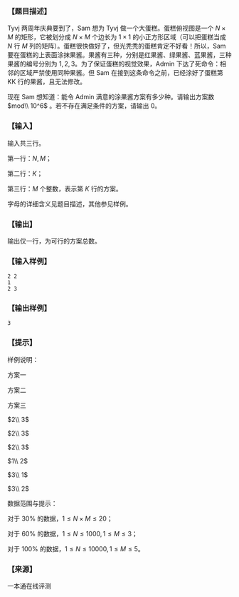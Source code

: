 ### 【题目描述】

Tyvj 两周年庆典要到了，Sam 想为 Tyvj 做一个大蛋糕。蛋糕俯视图是一个 $N×M$ 的矩形，它被划分成 $N×M$ 个边长为 $1×1$ 的小正方形区域（可以把蛋糕当成 $N$ 行 $M$ 列的矩阵）。蛋糕很快做好了，但光秃秃的蛋糕肯定不好看！所以，Sam 要在蛋糕的上表面涂抹果酱。果酱有三种，分别是红果酱、绿果酱、蓝果酱，三种果酱的编号分别为 $1,2,3$。为了保证蛋糕的视觉效果，Admin 下达了死命令：相邻的区域严禁使用同种果酱。但 Sam 在接到这条命令之前，已经涂好了蛋糕第 KK 行的果酱，且无法修改。

现在 Sam 想知道：能令 Admin 满意的涂果酱方案有多少种。请输出方案数 $mod\\ 10^6$ 。若不存在满足条件的方案，请输出 $0$。

### 【输入】

输入共三行。

第一行：$N, M$；

第二行：$K$；

第三行：$M$ 个整数，表示第 $K$ 行的方案。

字母的详细含义见题目描述，其他参见样例。

### 【输出】

输出仅一行，为可行的方案总数。

### 【输入样例】

```
2 2 
1 
2 3
```

### 【输出样例】

```
3
```

### 【提示】

样例说明：

方案一

方案二

方案三

$2\\ 3$

$2\\ 3$

$2\\ 3$

$1\\ 2$

$3\\ 1$

$3\\ 2$

数据范围与提示：

对于 30% 的数据，$1≤N×M≤20$；

对于 60% 的数据，$1≤N≤1000,1≤M≤3$；

对于 100% 的数据，$1≤N≤10000,1≤M≤5$。


 ### 【来源】

 一本通在线评测 